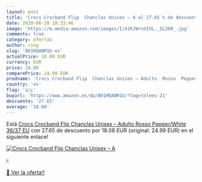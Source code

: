 ```yaml
---
layout: post
title: 'Crocs Crocband Flip  Chanclas Unisex – A al 27.65 % de descuento'
date: 2020-06-20 18:33:46
image: 'https://m.media-amazon.com/images/I/41KJWrnXIOL._SL200_.jpg'
comments: true
category: ofertas
author: ring
slug: 'B01HQANM1U-es'
actualPrice: 18.08 EUR
currency: EUR
price: 18.08
comparePrice: 24.99 EUR
prodname: 'Crocs Crocband Flip  Chanclas Unisex – Adulto  Rosso  Pepper/White   36/37 EU'
country: 'es'
flag: '🇪🇸'
buyurl: 'https://www.amazon.es/dp/B01HQANM1U/?tag=tolees-21'
descuento: '27.65'
average: '18.08'
---
```


Está [Crocs Crocband Flip  Chanclas Unisex – Adulto  Rosso  Pepper/White   36/37 EU](https://www.amazon.es/dp/B01HQANM1U/?tag=tolees-21) con 27.65 de descuento por 18.08 EUR (original: 24.99 EUR) en el siguiente enlace!

[![Crocs Crocband Flip  Chanclas Unisex – A](https://m.media-amazon.com/images/I/41KJWrnXIOL._SL200_.jpg)](https://www.amazon.es/dp/B01HQANM1U/?tag=tolees-21)

ℹ️:


[🛒 Ver la oferta!!](https://www.amazon.es/dp/B01HQANM1U/?tag=tolees-21)

